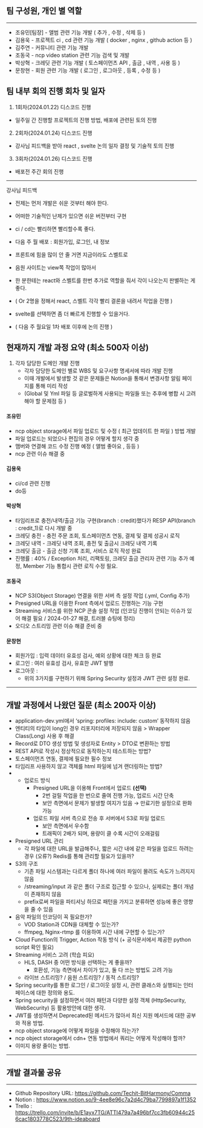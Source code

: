 ## 팀 구성원, 개인 별 역할

---

- 조유민[팀장] - 앨범 관련 기능 개발 ( 추가 , 수정 , 삭제 등 )
- 김용욱 - 프로젝트 ci , cd 관련 기능 개발 ( docker , nginx , github action 등 )
- 김주연 - 커뮤니티 관련 기능 개발
- 조동국 - ncp video station 관련 기능 검색 및 개발
- 박상혁 - 크레딧 관련 기능 개발 ( 토스페이먼츠 API , 출금 , 내역 , 사용 등 )
- 문창현 - 회원 관련 기능 개발 ( 로그인 , 로그아웃 , 등록 , 수정 등 )

## 팀 내부 회의 진행 회차 및 일자
1. 1회차(2024.01.22) 디스코드 진행
- 일주일 간 진행할 프로젝트의 진행 방법, 배포에 관련된 토의 진행
2. 2회차(2024.01.24) 디스코드 진행
- 강사님 피드백을 받아 react , svelte 논의 일자 결정 및 기술적 토의 진행
3. 3회차(2024.01.26) 디스코드 진행
- 배포전 주간 회의 진행
---


강사님 피드백
- 전제는 먼저 개발은 쉬운 것부터 해야 한다.
- 어떠한 기술적인 난제가 있으면 쉬운 버전부터 구현

- ci / cd는 빨리하면 빨리할수록 좋다.

- 다음 주 월 배포 : 회원가입, 로그인, 내 정보

- 프론트에 힘을 많이 안 줄 거면 지금이라도 스벨트로
- 음원 사이트는 view쪽 작업이 많아서

- 한 분한테는 react와 스벨트를 한번 추가로 역할을 줘서 각이 나오는지 판별하는 게 좋다.
- ( Or 2명을 정해서 react, 스벨트 각각 빨리 결론을 내려서 작업을 진행 )
- svelte를 선택하면 좀 더 빠르게 진행할 수 있을거다.
- (  다음 주 월요일 1차 배포 이후에 논의 진행  )


## 현재까지 개발 과정 요약 (최소 500자 이상)
1. 각자 담당한 도메인 개발 진행
   - 각자 담당한 도메인 별로 WBS 및 요구사항 명세서에 따라 개발 진행
   - 이때 개발에서 발생할 것 같은 문제들은 Notion을 통해서 변경사항 알림 페이지를 통해 미리 작성
   - (Global 및 Yml 파일 등 글로벌하게 사용되는 파일들 또는 추후에 병합 시 고려해야 할 문제점 등 )

#### 조유민
- ncp object storage에서 파일 업로드 및 수정 ( 최근 업데이트 한 파일 ) 방법 개발
- 파일 업로드는 되었으나 편집의 경우 어떻게 할지 생각 중
- 맴버와 연결해 코드 수정 진행 예정 ( 앨범 좋아요 , 등등 )
- ncp 관련 이슈 해결 중</br>
#### 김용욱
- ci/cd 관련 진행
- do등
#### 박상혁
- 타임리프로 충전/내역/출금 기능 구현(branch : credit)했다가 RESP API(branch : credit_1)로 다시 개발 중
- 크레딧 충전 - 충전 주문 조회, 토스페이먼츠 연동, 결제 및 결제 성공시 로직
- 크레딧 내역 - 크레딧 내역 조회, 충전 및 출금시 크레딧 내역 기록
- 크레딧 출금 - 출금 신청 기록 조회, 서비스 로직 작성 완료
- 진행률 : 40% / Exception 처리, 리팩토링, 크레딧 출금 관리자 관련 기능 추가 예정, Member 기능 통합시 관련 로직 수정 필요.  
#### 조동국
- NCP S3(Object Storage) 연결을 위한 서버 측 설정 작업 (.yml, Config 추가)
- Presigned URL을 이용한 Front 측에서 업로드 진행하는 기능 구현
- Streaming 서비스를 위한 NCP 콘솔 설정 작업 
(인코딩 진행이 안되는 이슈가 있어 해결 필요 / 2024-01-27 해결, 트러블 슈팅에 정리)
- 오디오 스트리밍 관련 이슈 해결 준비 중  
#### 문창현
- 회원가입 : 입력 데이터 유효성 검사, 예외 상황에 대한 체크 등 완료
- 로그인 : 여러 유효성 검사, 유효한 JWT 발행
- 로그아웃 :
    - 위의 3가지를 구현하기 위해 Spring Security 설정과 JWT 관련 설정 완료.  
---
## 개발 과정에서 나왔던 질문 (최소 200자 이상)
- application-dev.yml에서 ‘spring: profiles: include: custom’ 동작하지 않음
- 엔티티의 타입이 long인 경우 리포지터리에 저장되지 않음 > Wrapper Class(Long) 사용 후 해결
- Record로 DTO 생성 방법 및 생성자로 Entity > DTO로 변환하는 방법
- REST API로 작성시 정상적으로 동작하는지 테스트하는 방법?
- 토스페이먼츠 연동, 결제에 필요한 필수 정보
- 타임리프 사용하지 않고 객체를 html 파일에 넘겨 랜더링하는 방법?
- - 업로드 방식
    - Presigned URL을 이용해 Front에서 업로드 **(선택)**
        - 2번 걸릴 작업을 한 번으로 줄여 진행 가능, 업로드 시간 단축
        - 보안 측면에서 문제가 발생할 여지가 있음 → 만료기한 설정으로 완화 가능
    - 업로드 파일 서버 측으로 전송 후 서버에서 S3로 파일 업로드
        - 보안 측면에서 우수함
        - 트래픽이 2배가 되며, 용량이 클 수록 시간이 오래걸림
- Presigned URL 관리
    - 각 파일에 대한 URL을 발급해주나, 짧은 시간 내에 같은 파일을 업로드 하려는 경우 (오류?) Redis를 통해 관리할 필요가 있을까?
- S3의 구조
    - 기존 파일 시스템과는 다르게 폴더 하나에 여러 파일이 몰려도 속도가 느려지지 않음
    - /streaming/input 과 같은 폴더 구조로 접근할 수 있으나, 실제로는 폴더 개념이 존재하지 않음
    - prefix로써 파일을 파티셔닝 하므로 패턴을 가지고 분류하면 성능에 좋은 영향을 줄 수 있음
- 음악 파일의 인코딩이 꼭 필요한가?
    - VOD Station과 CDN을 대체할 수 있는가?
    - ffmpeg, Nginx-rtmp 를 이용하여 시간 내에 구현할 수 있는가?
- Cloud Function의 Trigger, Action 작동 방식 (+ 공식문서에서 제공한 python script  확인 필요)
- Streaming 서비스 고려 (학습 피요)
    - HLS, DASH 중 어떤 방식을 선택하는 게 좋을까?
        - 호환성, 기능 측면에서 차이가 있고, 둘 다 쓰는 방법도 고려 가능
    - 라이브 스트리밍? / 음원 스트리밍? / 동적 스트리밍?
- Spring security를 통한 로그인 / 로그이웃 설정 시, 관련 클래스와 실행되는 인터페이스에 대한 정의와 용도.
- Spring security을 설정하면서 여러 패턴과 다양한 설정 객체 (HttpSecurity, WebSecurity) 등 활용방안에 대한 생각.
- JWT를 생성하면서 Deprecated된 메서드가 많아서 최신 지원 메서드에 대한 공부와 적용 방법.
- ncp object storage에 어떻게 파일을 수정해야 하는가?
- ncp object storage에서 cdn+ 연동 방법에서 쿼리는 어떻게 작성해야 할까?
- 이미지 용량 줄이는 방법.
---
## 개발 결과물 공유
---

- Github Repository URL: https://github.com/Techit-BitHarmony/Comma
- Notion : https://www.notion.so/9-4ee8e96c7a2d4c79ba7799897a1f1352
- Trello : https://trello.com/invite/b/E1ayx7TG/ATTI479a7a496bf7cc3fb60944c256cac1803778C523/9th-ideaboard
